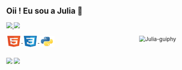 ## Oii ! Eu sou a Julia 🥰

 <div>
  <a href="https://github.com/jugaspare">
  <img height="180em" src="https://github-readme-stats.vercel.app/api?username=jugaspare&show_icons=true&theme=synthwave&include_all_commits=true&count_private=true"/>
  <img height="180em" src="https://github-readme-stats.vercel.app/api/top-langs/?username=jugaspare&layout=compact&langs_count=7&theme=synthwave"/>
</div>
  
  <div style="display: inline_block"><br>
  <img align="center" alt="Rafa-HTML" height="30" width="40" src="https://raw.githubusercontent.com/devicons/devicon/master/icons/html5/html5-original.svg">
  <img align="center" alt="Rafa-CSS" height="30" width="40" src="https://raw.githubusercontent.com/devicons/devicon/master/icons/css3/css3-original.svg">
  <img align="center" alt="Rafa-Python" height="30" width="40" src="https://raw.githubusercontent.com/devicons/devicon/master/icons/python/python-original.svg">
  <img align="right" alt="Julia-guiphy" width="150" height="150" frameBorder="0" src="https://media.giphy.com/media/KmYNPgyKgX8N7CeOrw/giphy.gif">
</div>
  
  ##
  
  <div> 
  <a href="https://www.instagram.com/_jugaspare" target="_blank"><img src="https://img.shields.io/badge/-Instagram-%23E4405F?style=for-the-badge&logo=instagram&logoColor=white" target="_blank"></a>
  <a href="https://www.linkedin.com/in/julia-gomes-gaspare-52bb27218" target="_blank"><img src="https://img.shields.io/badge/-LinkedIn-%230077B5?style=for-the-badge&logo=linkedin&logoColor=white" target="_blank"></a> 
</div>

  

